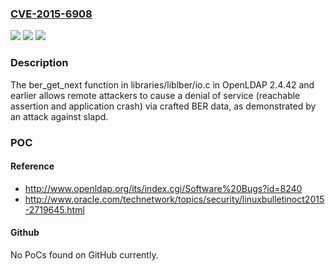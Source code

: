 ### [CVE-2015-6908](https://cve.mitre.org/cgi-bin/cvename.cgi?name=CVE-2015-6908)
![](https://img.shields.io/static/v1?label=Product&message=n%2Fa&color=blue)
![](https://img.shields.io/static/v1?label=Version&message=n%2Fa&color=blue)
![](https://img.shields.io/static/v1?label=Vulnerability&message=n%2Fa&color=brighgreen)

### Description

The ber_get_next function in libraries/liblber/io.c in OpenLDAP 2.4.42 and earlier allows remote attackers to cause a denial of service (reachable assertion and application crash) via crafted BER data, as demonstrated by an attack against slapd.

### POC

#### Reference
- http://www.openldap.org/its/index.cgi/Software%20Bugs?id=8240
- http://www.oracle.com/technetwork/topics/security/linuxbulletinoct2015-2719645.html

#### Github
No PoCs found on GitHub currently.


